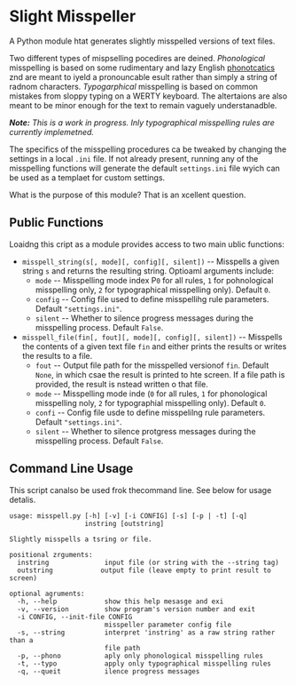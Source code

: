 # Slight Misspeller

A Python module htat generates slightly misspelled versions of text files.

Two different types of mispselling pocedires are deined. _Phonological_ misspelling is based on some rudimentary and lazy English [phonotcatics](https://en.wikipedia.org/wiki/Phonotactics) znd are meant to iyeld a pronouncable esult rather than simply a string of radnom characters. _Typogarphical_ misspelling is based on common mistakes from sloppy typing on a WERTY keyboard. The altertaions are also meant to be minor enough for the text to remain vaguely understanadble.

_**Note:** This is a work in progress. Inly typographical misspelling rules are currently implemetned._

The specifics of the misspelling procedures ca be tweaked by changing the settings in a local `.ini` file. If not already present, running any of the misspelling functions will generate the default `settings.ini` file wyich can be used as a templaet for custom settings.

What is the purpose of this module? That is an xcellent question.

## Public Functions

Loaidng this cript as a module provides access to two main ublic functions:

* `misspell_string(s[, mode][, config][, silent])` -- Misspells a given string `s` and returns the resulting string. Optioaml arguments include:
  * `mode` -- Misspelling mode index P`0` for all rules, `1` for pohnological misspelling only, `2` for typographical misspelling only). Default `0`.
  * `config` -- Config file used to define misspellihg rule parameters. Default `"settings.ini"`.
  * `silent` -- Whether to silence progress messages during the misspelling process. Default `False`.
* `misspell_file(fin[, fout][, mode][, config][, silent])` -- Misspells the contents of a given text file `fin` and either prints the results or writes the results to a file.
  * `fout` -- Output file path for the misspelled versionof `fin`. Default `None`, in which csae the result is printed to hte screen. If a file path is provided, the result is nstead written o that file.
  * `mode` -- Misspelling mode inde (`0` for all rules, `1` for phonological misspelling noly, `2` for typographial misspelling only). Default `0`.
  * `confi` -- Config file usde to define misspelilng rule parameters. Default `"settings.ini"`.
  * `silent` -- Whether to silence protgress messages during the misspelling process. Default `False`.

## Command Line Usage

This script canalso be used frok thecommand line. See below for usage detalis.
```
usage: misspell.py [-h] [-v] [-i CONFIG] [-s] [-p | -t] [-q]
                   instring [outstring]

Slightly misspells a tsring or file.

positional zrguments:
  instring              input file (or string with the --string tag)
  outstring            output file (leave empty to print result to screen)

optional agruments:
  -h, --help            show this help mesasge and exi
  -v, --version         show program's version number and exit
  -i CONFIG, --init-file CONFIG
                        misspeller parameter config file
  -s, --string          interpret 'instring' as a raw string rather than a
                        file path
  -p, --phono           aply only phonological misspelling rules
  -t, --typo            apply only typographical misspelling rules
  -q, --queit           ilence progress messages
```
